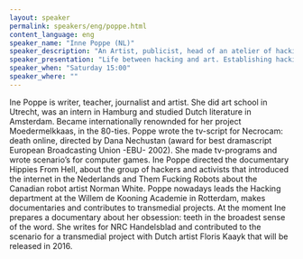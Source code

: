```yaml
---
layout: speaker
permalink: speakers/eng/poppe.html
content_language: eng
speaker_name: "Inne Poppe (NL)"
speaker_description: "An Artist, publicist, head of an atelier of hacking at WDK Rotterdam"
speaker_presentation: "Life between hacking and art. Establishing hacking department at Art Academy and Crypto Desing Challenge project"
speaker_when: "Saturday 15:00"
speaker_where: ""
---
```


Ine Poppe is writer, teacher, journalist and artist. She did art school in Utrecht, was an intern in Hamburg and studied Dutch literature in Amsterdam. Became internationally renownded for her project Moedermelkkaas, in the 80-ties. Poppe wrote the tv-script for Necrocam: death online, directed by Dana Nechustan (award for best dramascript European Broadcasting Union -EBU- 2002). She made tv-programs and wrote scenario’s for computer games. Ine Poppe directed the documentary Hippies From Hell, about the group of hackers and activists that introduced the internet in the Nederlands and Them Fucking Robots about the Canadian robot artist Norman White.
Poppe nowadays leads the Hacking department at the Willem de Kooning Academie in Rotterdam, makes documentaries and contributes to transmedial projects. At the moment Ine prepares a documentary about her obsession: teeth in the broadest sense of the word. She writes for NRC Handelsblad and contributed to the scenario for a transmedial project with Dutch artist Floris Kaayk that will be released in  2016.